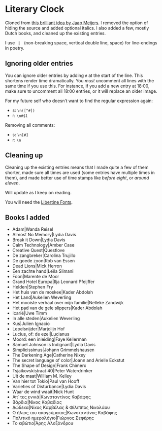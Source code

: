 # Literary Clock

Cloned from [this brilliant idea by Jaap Meijers](https://www.instructables.com/id/Literary-Clock-Made-From-E-reader/). I removed the option of hiding the source and added optional italics. I also added a few, mostly Dutch books, and cleaned up the existing entries. 

I use ` ‖ ` (non-breaking space, vertical double line, space) for line-endings in poetry.

## Ignoring older entries

You can ignore older entries by adding `#` at the start of the line. This shortens render time dramatically. You *must* uncomment all lines with the same time if you use this. For instance, if you add a new entry at 18:00, make sure to uncomment all 18:00 entries, or it will replace an older image.

For my future self who doesn’t want to find the regular expression again: 

- s: `\n([^#])`
- r: `\n#$1`

Removing all comments: 

- s: `\n[#]`
- r: `\n`

## Cleaning up

Cleaning up the existing entries means that I  made quite a few of them shorter, made sure all times are used (some entries have multiple times in them), and made better use of time stamps like *before eight*, or *around eleven*.

Will update as I keep on reading.

You will need the [Libertine Fonts](http://libertine-fonts.org/show-me/).

## Books I added

- Adam|Wanda Reisel
- Almost No Memory|Lydia Davis
- Break it Down|Lydia Davis
- Calm Technology|Amber Case
- Creative Quest|Questlove
- De zangbreker|Carolina Trujillo
- De goede zoon|Rob van Essen
- Dead Lions|Mick Herron
- Een zachte hand|Leïla Slimani
- Foon|Marente de Moor
- Grand Hotel Europa|Ilja Leonard Pfeijffer
- Helden|Stephen Fry
- Het huis van de moskee|Kader Abdolah
- Het Land|Aukelien Weverling
- Het mooiste verhaal over mijn familie|Nelleke Zandwijk
- Het pad van de gele slippers|Kader Abdolah
- Icarië|Uwe Timm
- In alle steden|Aukelien Weverling
- Kus|Julien Ignacio
- Lepelsnijder|Marjolijn Hof
- Lucius, of: de ezel|Lucianus
- Moord: een inleiding|Faye Kellerman
- Samuel Johnson is Indignant|Lydia Davis
- Simplicissimus|Johann Grimmelshausen
- The Darkening Age|Catherine Nixey
- The secret language of color|Joann and Arielle Eckstut
- The Shape of Design|Frank Chimero
- Tsjaikovskistraat 40|Peter Waterdrinker
- Uit de maat|William M. Kelley
- Van hier tot Tokio|Paul van Hooff
- Varieties of Disturbance|Lydia Davis
- Waar de wind waait|Nick Hunt
- Απ᾽ τες εννιά|Κωνσταντίνος Καβάφης
- Βάρδια|Νίκος Καβαδίας
- Δώδεκα|Νίκος Καρβέλας & Φίλιππος Νικολάου
- Ο ήλιος του απογεύματος|Κωνσταντίνος Καβάφης
- Πολιτικό ημερολόγιο|Γιώργος Σεφέρης
- Το κιβώτιο|Άρης Αλεξάνδρου